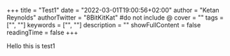 +++
title = "Test1"
date = "2022-03-01T19:00:56+02:00"
author = "Ketan Reynolds"
authorTwitter = "8BitKitKat" #do not include @
cover = ""
tags = ["", ""]
keywords = ["", ""]
description = ""
showFullContent = false
readingTime = false
+++

Hello this is test1

